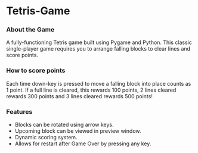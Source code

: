 # Tetris-Game
### About the Game
A fully-functioning Tetris game built using Pygame and Python. This classic single-player game requires you to arrange falling blocks to clear lines and score points.
### How to score points
Each time down-key is pressed to move a falling block into place counts as 1 point. If a full line is cleared, this rewards 100 points, 2 lines cleared rewards 300 points and 3 lines cleared rewards 500 points!
### Features
- Blocks can be rotated using arrow keys.
- Upcoming block can be viewed in preview window.
- Dynamic scoring system.
- Allows for restart after Game Over by pressing any key.
